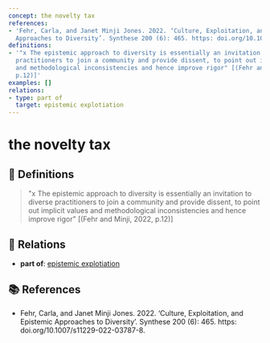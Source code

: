 ```yaml
---
concept: the novelty tax
references:
- 'Fehr, Carla, and Janet Minji Jones. 2022. ‘Culture, Exploitation, and Epistemic
  Approaches to Diversity’. Synthese 200 (6): 465. https: doi.org/10.1007/s11229-022-03787-8.'
definitions:
- '"x The epistemic approach to diversity is essentially an invitation to diverse
  practitioners to join a community and provide dissent, to point out implicit values
  and methodological inconsistencies and hence improve rigor" [(Fehr and Minji, 2022,
  p.12)]'
examples: []
relations:
- type: part of
  target: epistemic explotiation
---
```


# the novelty tax

## 📖 Definitions

> "x The epistemic approach to diversity is essentially an invitation to diverse practitioners to join a community and provide dissent, to point out implicit values and methodological inconsistencies and hence improve rigor" [(Fehr and Minji, 2022, p.12)]

## 🔗 Relations

- **part of**: [epistemic explotiation](./epistemic-explotiation.md)

## 📚 References

- Fehr, Carla, and Janet Minji Jones. 2022. ‘Culture, Exploitation, and Epistemic Approaches to Diversity’. Synthese 200 (6): 465. https: doi.org/10.1007/s11229-022-03787-8.
